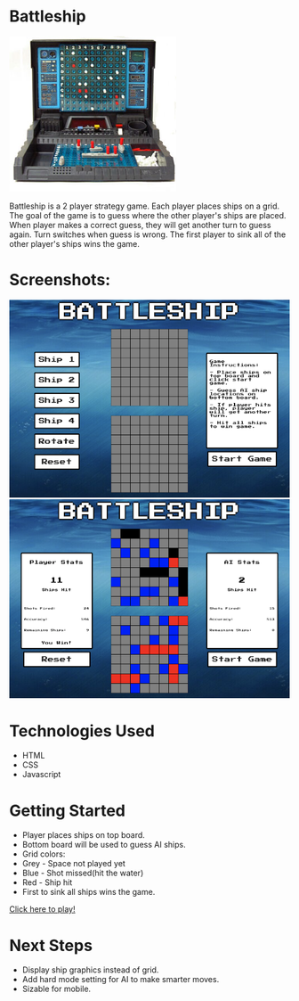 # Battleship

![Battleship](img/battleship.jpg "Battleship")

Battleship is a 2 player strategy game. Each player places ships on a grid. The goal of the game is to guess where the other player's ships are placed. When player makes a correct guess, they will get another turn to guess again. Turn switches when guess is wrong. The first player to sink all of the other player's ships wins the game.

# Screenshots:

![Screenshot 1](img/screenshot.png "Screenshot 1") ![Screenshot 2](img/screenshot2.png "Screenshot 2")

# Technologies Used
* HTML
* CSS
* Javascript

# Getting Started

* Player places ships on top board.
* Bottom board will be used to guess AI ships.
* Grid colors:
* Grey - Space not played yet
* Blue - Shot missed(hit the water)
* Red - Ship hit
* First to sink all ships wins the game.

[Click here to play!](https://alynguyen.github.io/battle-ship/)

# Next Steps
* Display ship graphics instead of grid.
* Add hard mode setting for AI to make smarter moves.
* Sizable for mobile.